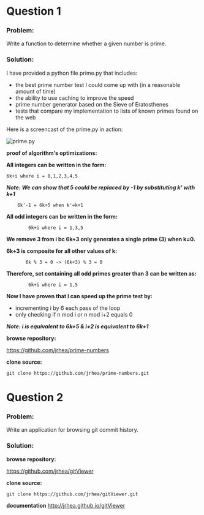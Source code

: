 # Question 1

### Problem:
Write a function to determine whether a given number is prime.

### Solution:

I have provided a python file prime.py that includes:

* the best prime number test I could come up with (in a reasonable amount of time)
* the ability to use caching to improve the speed
* prime number generator based on the Sieve of Eratosthenes
* tests that compare my implementation to lists of known primes found on the web

Here is a screencast of the prime.py in action:

![prime.py](https://raw.githubusercontent.com/jrhea/prime-numbers/master/images/prime_loops.gif)


**proof of algorithm's optimizations:**

**All integers can be written in the form:**

    6k+i where i = 0,1,2,3,4,5
    
**_Note: We can show that 5 could be replaced by -1 by substituting k' with k+1_**

        6k'-1 = 6k+5 when k'=k+1

**All odd integers can be written in the form:**

            6k+i where i = 1,3,5

**We remove 3 from i bc 6k+3 only generates a single prime (3) when k=0.**

**6k+3 is composite for all other values of k:**

           6k % 3 = 0 -> (6k+3) % 3 = 0

**Therefore, set containing all odd primes greater than 3 can be written as:**

            6k+i where i = 1,5  

**Now I have proven that I can speed up the prime test by:**
* incrementing i by 6 each pass of the loop 
* only checking if n mod i or n mod i+2 equals 0


**_Note: i is equivalent to 6k+5 & i+2 is equivalent to 6k+1_**


**browse repository:**

https://github.com/jrhea/prime-numbers

**clone source:**

```
git clone https://github.com/jrhea/prime-numbers.git
```

# Question 2

### Problem:
Write an application for browsing git commit history.

### Solution:



**browse repository:**

https://github.com/jrhea/gitViewer

**clone source:**

```
git clone https://github.com/jrhea/gitViewer.git
```

**documentation**
http://jrhea.github.io/gitViewer

